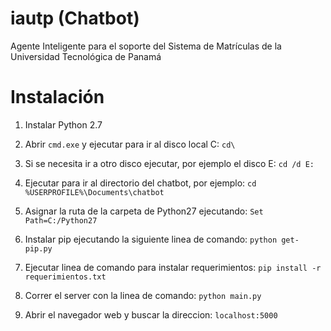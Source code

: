 # iautp (Chatbot)
Agente Inteligente para el soporte del Sistema de Matrículas de la Universidad Tecnológica de Panamá
# Instalación
1.	Instalar Python 2.7

2.	Abrir `cmd.exe` y ejecutar para ir al disco local C: `cd\`

3.	Si se necesita ir a otro disco ejecutar, por ejemplo el disco E: `cd /d E:`

4.	Ejecutar para ir al directorio del chatbot, por ejemplo: `cd %USERPROFILE%\Documents\chatbot`

5. 	Asignar la ruta de la carpeta de Python27 ejecutando:	`Set Path=C:/Python27`

6. 	Instalar pip ejecutando la siguiente linea de comando:	`python get-pip.py`

7. 	Ejecutar linea de comando para instalar requerimientos:	`pip install -r requerimientos.txt`

8. 	Correr el server con la linea de comando: `python main.py`

9.	Abrir el navegador web y buscar la direccion: `localhost:5000`
